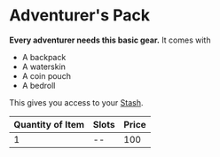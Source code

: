 # Adventurer's Pack

**Every adventurer needs this basic gear.** It comes with
- A backpack
- A waterskin
- A coin pouch
- A bedroll

This gives you access to your [Stash](../../../Player%20Characters/Derived%20Statistics/Stash.md).

| Quantity of Item |  Slots | Price |
| ---------------- | ------ | ----- |
| 1                | --     | 100   |
